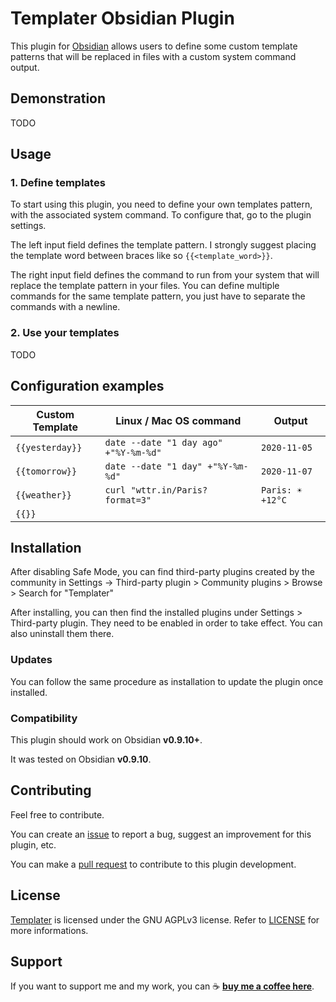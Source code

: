 

# Templater Obsidian Plugin

This plugin for [Obsidian](https://obsidian.md/) allows users to define some custom template patterns that will be replaced in files with a custom system command output.

## Demonstration

TODO

## Usage

### 1. Define templates

To start using this plugin, you need to define your own templates pattern, with the associated system command. To configure that, go to the plugin settings.

The left input field defines the template pattern. I strongly suggest placing the template word between braces like so `{{<template_word>}}`. 

The right input field defines the command to run from your system that will replace the template pattern in your files. You can define multiple commands for the same template pattern, you just have to separate the commands with a newline.

### 2. Use your templates

TODO

## Configuration examples

| Custom Template | Linux / Mac OS command                | Output           |
| --------------- | ------------------------------------- | ---------------- |
| `{{yesterday}}` | `date --date "1 day ago" +"%Y-%m-%d"` | `2020-11-05`     |
| `{{tomorrow}}`  | `date --date "1 day" +"%Y-%m-%d"`     | `2020-11-07`     |
| `{{weather}}`   | `curl "wttr.in/Paris?format=3"`       | `Paris: ☀️ +12°C` |
| `{{}}`          |                                       |                  |

## Installation

After disabling Safe Mode, you can find third-party plugins created by the community in Settings -> Third-party plugin > Community plugins > Browse > Search for "Templater"

After installing, you can then find the installed plugins under Settings > Third-party plugin. They need to be enabled in order to take effect. You can also uninstall them there.

### Updates

You can follow the same procedure as installation to update the plugin once installed.

### Compatibility

This plugin should work on Obsidian **v0.9.10+**.

It was tested on Obsidian **v0.9.10**.

## Contributing

Feel free to contribute. 

You can create an [issue](https://github.com/SilentVoid13/Templater) to report a bug, suggest an improvement for this plugin, etc.

You can make a [pull request](https://github.com/SilentVoid13/Templater) to contribute to this plugin development.

## License

[Templater](https://github.com/SilentVoid13/Templater) is licensed under the GNU AGPLv3 license. Refer to [LICENSE](https://github.com/SilentVoid13/Templater/blob/master/LICENSE.txt) for more informations.

## Support

If you want to support me and my work, you can ☕ [**buy me a coffee here**](https://buymeacoff.ee/SilentVoid13).